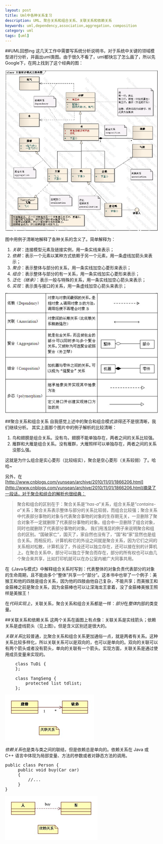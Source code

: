```yaml
---
layout: post
title: Uml中各种关系复习
description: UML、聚合关系和组合关系、关联关系和依赖关系
keywords: uml,dependency,association,aggregation，composition
category: uml
tags: [uml]
---
```


##UML回想ing
这几天工作中需要写系统分析说明书，对于系统中关键的领域模型进行分析，并画出uml类图。由于很久不看了，uml都快忘了怎么画了，所以先Google下，在网上找到了这个经典的图：

![2012-05-05-pattern_uml](/assets/images/2012-05-05-pattern_uml.PNG)

图中用例子清晰地解释了各种关系的含义了。简单解释为：
1. *关联*：连接模型元素及链接实例，用一条实线来表示；
2. *依赖*：表示一个元素以某种方式依赖于另一个元素，用一条虚线加箭头来表示；
3. *聚合*：表示整体与部分的关系，用一条实线加空心菱形来表示；
4. *组合*：表示整体与部分的有一关系，用一条实线加实心菱形来表示；
5. *泛化（继承）*：表示一般与特殊的关系，用一条实线加空心箭头来表示；
6. *实现*：表示类与接口的关系，用一条虚线加空心箭头来表示；


![2012-05-05-pattern_uml_explain](/assets/images/2012-05-05-pattern_uml_explain.jpg)


##聚合关系和组合关系
自我感觉上述中的聚合和组合模式讲得还不是很清晰，我们继续分析。
其实上面那个图片中的例子解析的比较清晰：

1. 鸟和翅膀是组合关系。没有鸟，翅膀不能单独存在，两者之间的关系比较强。
2. 雁群和大雁是组合关系。没有雁群，大雁照样可以单独存在，两者之间的关系没那么强。

这就是为什么组合是实心菱形（比较结实），聚合是空心菱形（关系较弱）了。哈哈~

另外，在[http://www.cnblogs.com/yunsean/archive/2010/11/01/1866206.html](http://www.cnblogs.com/yunsean/archive/2010/11/01/1866206.html)摘录了一段话，对于聚合和组合的解析也很经典：

>聚合和组合的区别在于：聚合关系是“*has-a*”关系，组合关系是“*contains-a*”关系；聚合关系表示整体与部分的关系比较弱，而组合比较强；聚合关系中代表部分事物的对象与代表聚合事物的对象的生存期无关，一旦删除了聚合对象不一定就删除了代表部分事物的对象。组合中一旦删除了组合对象，同时也就删除了代表部分事物的对象。
>我们用浅显的例子来说明聚合和组合的区别。“国破家亡”，国灭了，家自然也没有了，“国”和“家”显然也是组合关系。而相反的，计算机和它的外设之间就是聚合关系，因为它们之间的关系相对松散，计算机没了，外设还可以独立存在，还可以接在别的计算机上。在聚合关系中，部分可以独立于聚合而存在，部分的所有权也可以由几个聚合来共享，比如打印机就可以在办公室内被广大同事共用。


在《Java与模式》中解释组合关系时写到：代表整体的对象负责代表部分的对象的生命周期，且不能由多个“整体”共享一个“部分”。这本书中也举了一个例子：美猴王和他的四肢是组合关系，因为他的四肢由他自己复杂，不能共享；而美猴王和金箍棒之前是聚合关系，因为金箍棒也可以让深海龙王拿着，没了金箍棒美猴王照样是美猴王！

在*代码实现上*，关联关系，聚合关系和组合关系都是一样：*部分*在*整体*内部的类变量。


##关联关系和依赖关系
这两个关系在画图上有点像：关联关系是实线箭头；依赖关系是虚线箭头（见上图）。但是含义区别还是很大的。

*关联关系*比较普通，比聚合关系和组合关系更加通俗一点，就是两者有关系。这种关系比较多样化，所以关联关系可以是双向的，也可以是单向的。双向的关联可以有两个箭头或者没有箭头，单向的关联有一个箭头。实现方面，关联关系是通过使用成员变量来实现的。
<pre class="brush: java">
	class TuDi {
	};

	class TangSeng {
		protected list<TuDi> tdlist;
	};
</pre>
![2012-05-05-uml-association](/assets/images/2012-05-05-uml-association.jpg)

*依赖关系*也是类与类之间的联结，但是依赖总是单向的。依赖关系在 Java 或 C++ 语言中体现为局部变量、方法的参数或者对静态方法的调用。
<pre class="brush: java">
public class Person {
     public void buy(Car car) 
     {
         //...
     }
}
</pre>
![2012-05-05-uml-dependency](/assets/images/2012-05-05-uml-dependency.jpg)
